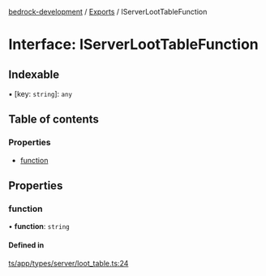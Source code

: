[bedrock-development](../README.md) / [Exports](../modules.md) / IServerLootTableFunction

# Interface: IServerLootTableFunction

## Indexable

▪ [key: `string`]: `any`

## Table of contents

### Properties

- [function](IServerLootTableFunction.md#function)

## Properties

### function

• **function**: `string`

#### Defined in

[ts/app/types/server/loot_table.ts:24](https://github.com/DauntlessStudio/Bedrock-Developments/blob/c7d1542/ts/app/types/server/loot_table.ts#L24)

